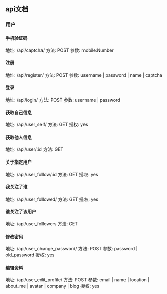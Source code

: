 ## api文档
### 用户

#### 手机验证码
地址:	/api/captcha/
方法:	POST
参数: 	mobile:Number

#### 注册
地址:	/api/register/
方法:	POST
参数:	username | password | name | captcha

#### 登录
地址:	/api/login/
方法:	POST
参数:	username | password 

#### 获取自己信息 
地址:	/api/user_self/
方法:	GET
授权:	yes

#### 获取他人信息
地址:	/api/user/:id
方法:	GET

#### 关于指定用户
地址:	/api/user_follow/:id
方法:	GET
授权:	yes

#### 我关注了谁
地址:	/api/user_followed/
方法:	GET
授权:	yes

#### 谁关注了该用户
地址:	/api/user_followers
方法:	GET

#### 修改密码
地址:	/api/user_change_password/
方法:	POST
参数:	password | old_password 
授权:	yes

####  编辑资料
地址:	/api/user_edit_profile/
方法:	POST
参数:	email | name | location | about_me | avatar | company | blog 
授权:	yes